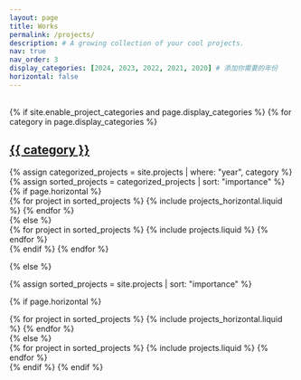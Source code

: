 ```yaml
---
layout: page
title: Works
permalink: /projects/
description: # A growing collection of your cool projects.
nav: true
nav_order: 3
display_categories: [2024, 2023, 2022, 2021, 2020] # 添加你需要的年份
horizontal: false
---
```


<br>

<!-- pages/projects.md -->
<div class="projects">
{% if site.enable_project_categories and page.display_categories %}
  <!-- Display categorized projects -->
  {% for category in page.display_categories %}
  <a id="{{ category }}" href=".#{{ category }}">
    <h2 class="category" style="text-align: left; display: flex; align-items: center;">{{ category }}</h2>
  </a>
  {% assign categorized_projects = site.projects | where: "year", category %}
  {% assign sorted_projects = categorized_projects | sort: "importance" %}
  <!-- Generate cards for each project -->
  {% if page.horizontal %}
  <div class="container">
    <div class="row row-cols-1 row-cols-md-1">
    {% for project in sorted_projects %}
      {% include projects_horizontal.liquid %}
    {% endfor %}
    </div>
  </div>
  {% else %}
  <div class="row row-cols-1 row-cols-md-1">
    {% for project in sorted_projects %}
      {% include projects.liquid %}
    {% endfor %}
  </div>
  {% endif %}
  {% endfor %}

{% else %}

<!-- Display projects without categories -->

{% assign sorted_projects = site.projects | sort: "importance" %}

  <!-- Generate cards for each project -->

{% if page.horizontal %}

  <div class="container">
    <div class="row row-cols-1 row-cols-md-1">
    {% for project in sorted_projects %}
      {% include projects_horizontal.liquid %}
    {% endfor %}
    </div>
  </div>
  {% else %}
  <div class="row row-cols-1 row-cols-md-1">
    {% for project in sorted_projects %}
      {% include projects.liquid %}
    {% endfor %}
  </div>
  {% endif %}
{% endif %}
</div>